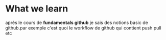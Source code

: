 # What we learn
  après le cours de **fundamentals github** je sais des notions basic de github.par exemple c'est quoi le workflow de github qui contient push pull etc
